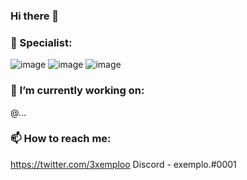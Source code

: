 ### Hi there 👋

### 🔭 Specialist:
![image](https://user-images.githubusercontent.com/87874318/126885037-eba9f1e0-9528-4058-95c9-9900dc7f44af.png)
![image](https://user-images.githubusercontent.com/87874318/126885044-b71b0f4b-41f5-4c01-aaf8-bb7367aef94f.png)
![image](https://user-images.githubusercontent.com/87874318/126885049-d2f81801-65b1-4bae-8d62-28b10d56637e.png)

### 🌱 I’m currently working on:
@...

### 📫 How to reach me:
https://twitter.com/3xemploo
Discord - exemplo.#0001
<!--
**ExemploDev/ExemploDev** is a ✨ _special_ ✨ repository because its `README.md` (this file) appears on your GitHub profile.

Here are some ideas to get you started:

- 🔭 I’m currently working on ...
- 🌱 I’m currently learning ...
- 👯 I’m looking to collaborate on ...
- 🤔 I’m looking for help with ...
- 💬 Ask me about ...
- 📫 How to reach me: ...
- 😄 Pronouns: ...
- ⚡ Fun fact: ...
-->

